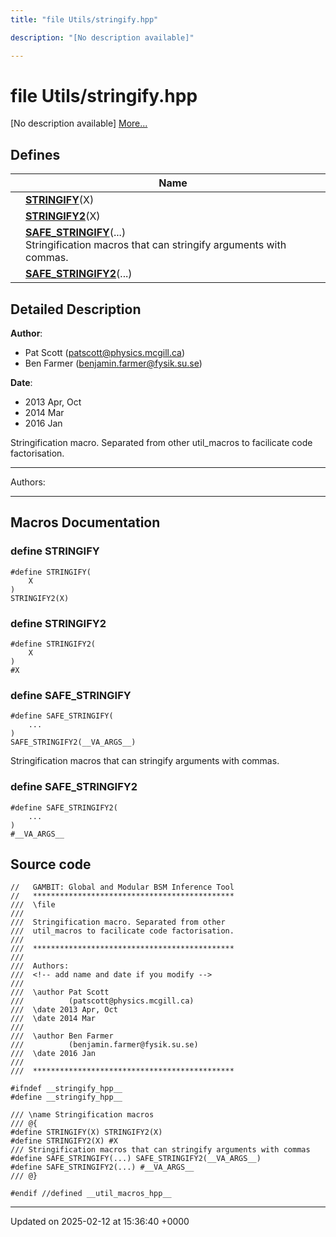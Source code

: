 ```yaml
---
title: "file Utils/stringify.hpp"

description: "[No description available]"

---
```


# file Utils/stringify.hpp

[No description available] [More...](#detailed-description)

## Defines

|                | Name           |
| -------------- | -------------- |
|  | **[STRINGIFY](/documentation/code/files/stringify_8hpp/#define-stringify)**(X)  |
|  | **[STRINGIFY2](/documentation/code/files/stringify_8hpp/#define-stringify2)**(X)  |
|  | **[SAFE_STRINGIFY](/documentation/code/files/stringify_8hpp/#define-safe-stringify)**(...) <br>Stringification macros that can stringify arguments with commas.  |
|  | **[SAFE_STRINGIFY2](/documentation/code/files/stringify_8hpp/#define-safe-stringify2)**(...)  |

## Detailed Description


**Author**: 

  * Pat Scott ([patscott@physics.mcgill.ca](mailto:patscott@physics.mcgill.ca)) 
  * Ben Farmer ([benjamin.farmer@fysik.su.se](mailto:benjamin.farmer@fysik.su.se)) 


**Date**: 

  * 2013 Apr, Oct 
  * 2014 Mar
  * 2016 Jan


Stringification macro. Separated from other util_macros to facilicate code factorisation.



------------------

Authors:



------------------




## Macros Documentation

### define STRINGIFY

```
#define STRINGIFY(
    X
)
STRINGIFY2(X)
```


### define STRINGIFY2

```
#define STRINGIFY2(
    X
)
#X
```


### define SAFE_STRINGIFY

```
#define SAFE_STRINGIFY(
    ...
)
SAFE_STRINGIFY2(__VA_ARGS__)
```

Stringification macros that can stringify arguments with commas. 

### define SAFE_STRINGIFY2

```
#define SAFE_STRINGIFY2(
    ...
)
#__VA_ARGS__
```


## Source code

```
//   GAMBIT: Global and Modular BSM Inference Tool
//   *********************************************
///  \file
///
///  Stringification macro. Separated from other
///  util_macros to facilicate code factorisation.
///
///  *********************************************
///
///  Authors: 
///  <!-- add name and date if you modify -->
///   
///  \author Pat Scott
///          (patscott@physics.mcgill.ca)
///  \date 2013 Apr, Oct
///  \date 2014 Mar
///
///  \author Ben Farmer
///          (benjamin.farmer@fysik.su.se)
///  \date 2016 Jan
///
///  *********************************************

#ifndef __stringify_hpp__
#define __stringify_hpp__

/// \name Stringification macros
/// @{
#define STRINGIFY(X) STRINGIFY2(X)
#define STRINGIFY2(X) #X
/// Stringification macros that can stringify arguments with commas
#define SAFE_STRINGIFY(...) SAFE_STRINGIFY2(__VA_ARGS__)
#define SAFE_STRINGIFY2(...) #__VA_ARGS__
/// @}

#endif //defined __util_macros_hpp__
```


-------------------------------

Updated on 2025-02-12 at 15:36:40 +0000
